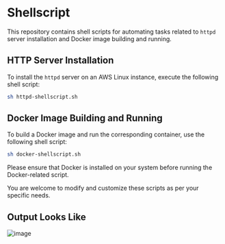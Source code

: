 # Shellscript

This repository contains shell scripts for automating tasks related to `httpd` server installation and Docker image building and running.

## HTTP Server Installation

To install the `httpd` server on an AWS Linux instance, execute the following shell script:

```bash
sh httpd-shellscript.sh
```

## Docker Image Building and Running

To build a Docker image and run the corresponding container, use the following shell script:

```bash
sh docker-shellscript.sh
```

Please ensure that Docker is installed on your system before running the Docker-related script.

You are welcome to modify and customize these scripts as per your specific needs.
## Output Looks Like
![image](https://github.com/GudditiOrg/Shellscript/assets/87116202/287ce46a-9162-4166-af1e-0b81d2d6ba9f)
